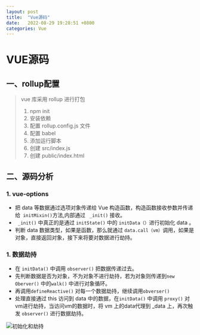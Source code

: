 ```yaml
---
layout: post
title:  "Vue源码"
date:   2022-08-29 19:28:51 +0800
categories: Vue
---
```








# VUE源码

## 一、rollup配置

> vue 库采用 rollup 进行打包
>
> 1. npm init
> 2. 安装依赖
> 3. 配置 rollup.config.js 文件
> 4. 配置 babel
> 5. 添加运行脚本
> 6. 创建 src/index.js
> 7. 创建 public/index.html 

## 二、源码分析

###  1. vue-options

+ 把 data 等数据通过选项对象传递给 Vue 构造函数，构造函数接收参数并传递给` initMixin()`方法,内部通过 ` _init()` 接收。
+  ` _init()` 中真正的是通过 `initState()` 中的 `initData（）`进行初始化 data 。
+ 判断 data 数据类型，如果是函数，那么就通过 `data.call（vm）`调用，如果是对象，直接返回对象，接下来将要对数据进行劫持。

### 1. 数据劫持

+ 在 `initData()` 中调用 `observer()` 把数据传递过去。
+ 先判断数据是否为对象，不为对象不进行劫持，若为对象则传递到`new Oberver()` 中的`walk()` 中进行对象循环。
+ 再调用`defineReactive()` 对每一个数据劫持，继续调用`obverser()` 
+ 处理直接通过 this 访问到 data 中的数据，在`initData()` 中调用 `proxy()` 对vm进行劫持，当访问vm的数据时，将 vm 上的data代理到 _data 上，再次触发 `observer()` 进行数据劫持。

![初始化和劫持](D:\博客\TCIano-blog\_site\assets\vue源码数据初始化和数据劫持.png)




